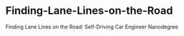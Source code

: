# Finding-Lane-Lines-on-the-Road
Finding Lane Lines on the Road: Self-Driving Car Engineer Nanodegree
